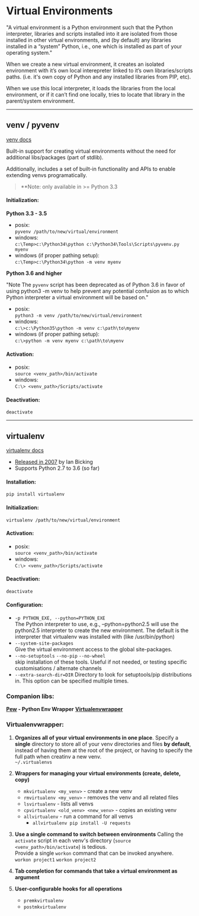 # Virtual Environments

"A virtual environment is a Python environment such that the Python interpreter, libraries and scripts installed into it are isolated from those installed in other virtual environments, and (by default) any libraries installed in a “system” Python, i.e., one which is installed as part of your operating system."

When we create a new virtual environment, it creates an isolated environment with it’s own local interepreter linked to it’s own libraries/scripts paths. (i.e. it's own copy of Python and any installed libraries from PIP, etc).

When we use this local interpreter, it loads the libraries from the local environment, or if it can’t find one locally, tries to locate that library in the parent/system environment.

---

## venv / pyvenv

[venv docs](https://docs.python.org/3/library/venv.html)

Built-in support for creating virtual environments without the need for additional libs/packages (part of stdlib).

Additionally, includes a set of built-in functionality and APIs to enable extending venvs programatically.

> **Note: only available in >= Python 3.3

#### Initialization:
**Python 3.3 - 3.5**

* posix:  
`pyvenv /path/to/new/virtual/environment`
* windows:  
`c:\Temp>c:\Python34\python c:\Python34\Tools\Scripts\pyvenv.py myenv`
* windows (if proper pathing setup):  
`c:\Temp>c:\Python34\python -m venv myenv`

**Python 3.6 and higher**

"Note The `pyvenv` script has been deprecated as of Python 3.6 in favor of using python3 -m venv to help prevent any potential confusion as to which Python interpreter a virtual environment will be based on."

* posix:  
`python3 -m venv /path/to/new/virtual/environment`
* windows:  
`c:\>c:\Python35\python -m venv c:\path\to\myenv`
* windows (if proper pathing setup):  
`c:\>python -m venv myenv c:\path\to\myenv`

#### Activation:

* posix:  
`source <venv_path>/bin/activate`
* windows:  
`C:\> <venv_path>/Scripts/activate`

#### Deactivation:

`deactivate`

---

## virtualenv

[virtualenv docs](https://github.com/pypa/virtualenv)

* [Released in 2007](http://www.ianbicking.org/blog/2007/10/workingenv-is-dead-long-live-virtualenv.html) by Ian Bicking
* Supports Python 2.7 to 3.6 (so far)

#### Installation:

`pip install virtualenv`

#### Initialization:

`virtualenv /path/to/new/virtual/environment`

#### Activation:

* posix:  
`source <venv_path>/bin/activate`
* windows:  
`C:\> <venv_path>/Scripts/activate`

#### Deactivation:

`deactivate`

#### Configuration:

* `-p PYTHON_EXE, --python=PYTHON_EXE`  
The Python interpreter to use, e.g., –python=python2.5 will use the python2.5 interpreter to create the new environment. The default is the interpreter that virtualenv was installed with (like /usr/bin/python)
* `--system-site-packages`  
Give the virtual environment access to the global site-packages.
* `--no-setuptools` `--no-pip` `--no-wheel`  
skip installation of these tools. Useful if not needed, or testing specific customisations / alternate channels
* `--extra-search-dir=DIR`
Directory to look for setuptools/pip distributions in. This option can be specified multiple times.

### Companion libs:
**[Pew](https://github.com/berdario/pew) - Python Env Wrapper**
**[Virtualenvwrapper](https://virtualenvwrapper.readthedocs.io/en/latest/)**

### Virtualenvwrapper:

1. **Organizes all of your virtual environments in one place**. 
Specify a **single** directory to store all of your venv directories and files **by default**, instead of having them at the root of the project, or having to specify the full path when creatinv a new venv.  
`~/.virtualenvs`

2. **Wrappers for managing your virtual environments (create, delete, copy)**
    - `mkvirtualenv <my_venv>` - create a new venv
    - `rmvirtualenv <my_venv>` - removes the venv and all related files
    - `lsvirtualenv` - lists all venvs
    - `cpvirtualenv <old_venv> <new_venv>` - copies an existing venv
    - `allvirtualenv` - run a command for all venvs
        + `allvirtualenv pip install -U requests`

3. **Use a single command to switch between environments**
Calling the `activate` script in each venv's directory (`source <venv_path>/bin/activate`) is tedious.  
Provide a single `workon` command that can be invoked anywhere.  
`workon project1`
`workon project2`

4. **Tab completion for commands that take a virtual environment as argument**
5. **User-configurable hooks for all operations**
    - `premkvirtualenv`
    - `postmkvirtualenv`
